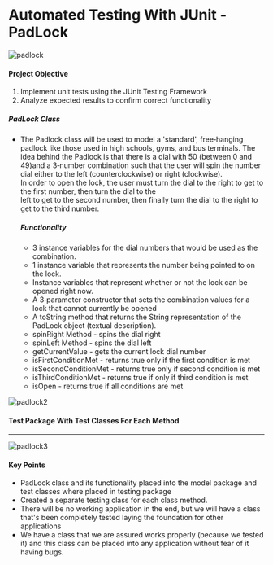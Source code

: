 # Automated Testing With JUnit - PadLock   
![padlock](https://user-images.githubusercontent.com/36029803/51781888-5fe9b300-20ed-11e9-8240-fd1752e22a0a.jpg)
#### Project Objective 
  1. Implement unit tests using the JUnit Testing Framework
  2. Analyze expected results to confirm correct functionality 
  
##### PadLock Class 
- The Padlock class will be used to model a 'standard', free‐hanging padlock like those used in high schools, gyms,
  and bus terminals.  The idea behind the Padlock is that there is a dial with 50 (between 0 and 49)and a 3‐number combination 
  such that the user will spin the number dial either to the left (counterclockwise) or right (clockwise).  
  In order to open the lock, the user must turn the dial to the right to get to the first number, then turn the dial to the  
  left to get to the second number, then finally turn the dial to the right to get to the third number.  

  ##### Functionality
  - 3 instance variables for the dial numbers that would be used as the combination.
  - 1 instance variable that represents the number being pointed to on the lock.
  - Instance variables that represent whether or not the lock can be opened right now.
  - A 3‐parameter constructor that sets the combination values for a lock that cannot currently be opened 
  - A toString method that returns the String representation of the PadLock object (textual description).
  - spinRight Method - spins the dial right
  - spinLeft Method - spins the dial left
  - getCurrentValue - gets the current lock dial number
  - isFirstConditionMet - returns true only if the first condition is met
  - isSecondConditionMet - returns true only if second condition is met
  - isThirdConditionMet - returns true if only if third condition is met
  - isOpen - returns true if all conditions are met
  
![padlock2](https://user-images.githubusercontent.com/36029803/51781853-ca4e2380-20ec-11e9-96fe-65f3e3fddeb4.png)

  #### Test Package With Test Classes For Each Method
  ---
![padlock3](https://user-images.githubusercontent.com/36029803/51781857-d934d600-20ec-11e9-8f09-42b19f160815.jpg)

#### Key Points
- PadLock class and its functionality placed into the model package and test classes where placed in testing package
- Created a separate testing class for each class method.
- There will be no working application in the end, but we will have a class that's been completely tested laying the foundation 
  for other applications
- We have a class that we are assured works properly (because we tested it) and this class can be placed into
  any application without fear of it having bugs. 
